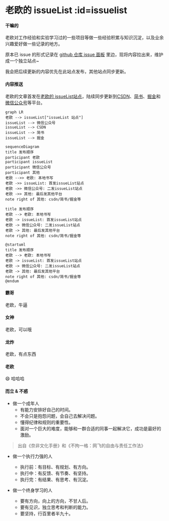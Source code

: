 # 老欧的 issueList :id=issuelist

<!-- panels:start -->
<!-- div:left-panel -->
#### 干嘛的
老欧对工作经验和实验学习过的一些项目等做一些经验积累与知识沉淀，以及业余兴趣爱好做一些记录的地方。  

原本已 issue 的形式记录在 [github 仓库 issue 面板](https://github.com/bruceouyang/issueList/issues) 里边，现将内容拉出来，维护成一个独立站点~

我会把后续更新的内容优先在此站点发布，其他站点同步更新。

#### 内容推送

老欧的文章首发在[老欧的 issueList站点](https://bruce.bugmakers.club)，陆续同步更新到[CSDN](https://blog.csdn.net/boybruce)、[简书](https://www.jianshu.com/u/8bc5f4428ca2)、[掘金](https://juejin.cn/user/2506542242595927)和[微信公众号](https://bruce.bugmakers.club/assets/wechat-subscribe-qr.jpg)等平台。  

<!-- tabs:start -->
<!-- tab:发布顺序 -->
```mermaid
graph LR
老欧 --> issueList["issueList 站点"]
issueList --> 微信公众号
issueList --> CSDN
issueList --> 简书
issueList --> 掘金
```

<!-- tab:mermaid -->

```mermaid
sequenceDiagram
title 发布顺序
participant 老欧
participant issueList
participant 微信公众号
participant 其他
老欧 -->> 老欧: 本地书写
老欧 ->> issueList: 首发issueList站点
老欧 ->> 微信公众号: 二发issueList站点
老欧 ->> 其他: 最后发其他平台
note right of 其他: csdn/简书/掘金等
```

<!-- tab:websequencediagrams -->
```websequencediagrams
title 发布顺序
老欧 --> 老欧: 本地书写
老欧 -> issueList: 首发issueList站点
老欧 -> 微信公众号: 二发issueList站点
老欧 -> 其他: 最后发其他平台
note right of 其他: csdn/简书/掘金等
```

<!-- tab:plantuml -->
```plantuml
@startuml
title 发布顺序
老欧 --> 老欧: 本地书写
老欧 -> issueList: 首发issueList站点
老欧 -> 微信公众号: 二发issueList站点
老欧 -> 其他: 最后发其他平台
note right of 其他: csdn/简书/掘金等
@endum
```

<!-- tab:mystify -->
<!-- chat:start -->

#### **霸哥**

老欧，牛逼

#### **女神**

老欧，可以哦

#### **龙炸**

老欧，有点东西

#### **老欧**

:smile: 哈哈哈

<!-- chat:end -->

<!-- tabs:end -->

<!-- div:right-panel -->

#### 而立 & 不惑
* 做一个成年人
  - 有能力安排好自己的时间。
  - 不会只是抱怨问题，会自己去解决问题。
  - 懂得纪律和规则的重要性。
  - 面对一个巨大的难度，能够和一群合适的同事一起解决它，成功是最好的激励。
> 出自《奈非文化手册》和《不拘一格：网飞的自由与责任工作法》

* 做一个执行力强的人
  - 执行前：有目标、有规划、有方向。
  - 执行中：有反馈、有节奏、有坚持。
  - 执行完：有结果、有思考、有沉淀。

* 做一个终身学习的人
  - 要有方向，向上的方向，不甘人后。
  - 要有见识，独立思考和判断的能力。
  - 要坚持，行百里者半九十。
<!-- panels:end -->